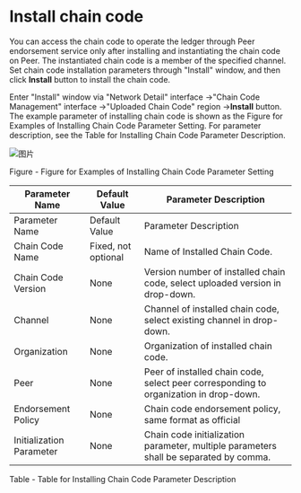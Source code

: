 # Install chain code
You can access the chain code to operate the ledger through Peer endorsement service only after installing and instantiating the chain code on Peer. The instantiated chain code is a member of the specified channel. Set chain code installation parameters through "Install" window, and then click **Install** button to install the chain code.

Enter "Install" window via "Network Detail" interface ->"Chain Code Management" interface ->"Uploaded Chain Code" region ->**Install** button. The example parameter of installing chain code is shown as the Figure for Examples of Installing Chain Code Parameter Setting. For parameter description, see the Table for Installing Chain Code Parameter Description.

![图片](../../../../image/JD-Blockchain-Open-Platform/Getting-Started/Pic/image008.jpg)

Figure - Figure for Examples of Installing Chain Code Parameter Setting

| Parameter Name                                               | Default Value                                | Parameter Description                                                                                         |
|------------------------------------------------------|---------------------------------------|--------------------------------------------------------------------------------------------------|
| Parameter Name                                               | Default Value                                | Parameter Description                                                                                         |
| Chain Code Name                                               | Fixed, not optional                          | Name of Installed Chain Code.                                                                                 |
| Chain Code Version                                             | None                                    | Version number of installed chain code, select uploaded version in drop-down.                                                         |
| Channel                                                 | None                                    | Channel of installed chain code, select existing channel in drop-down.                                                             |
| Organization                                                 | None                                    | Organization of installed chain code.                                                                                 |
| Peer                                                 | None                                    | Peer of installed chain code, select peer corresponding to organization in drop-down.                                                     |
| Endorsement Policy                                             | None                                    | Chain code endorsement policy, same format as official                                                                     |
| Initialization Parameter                                           | None                                    | Chain code initialization parameter, multiple parameters shall be separated by comma.                                                           |

Table - Table for Installing Chain Code Parameter Description
